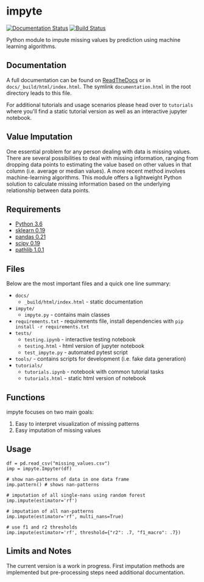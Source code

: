 # impyte

[![Documentation Status](https://readthedocs.org/projects/impyte/badge/?version=latest)](http://impyte.readthedocs.io/en/latest/?badge=latest)
[![Build Status](https://travis-ci.org/andirs/impyte.svg?branch=master)](https://travis-ci.org/andirs/impyte)

Python module to impute missing values by prediction using machine learning algorithms.

## Documentation
A full documentation can be found on [ReadTheDocs](https://impyte.readthedocs.org) or in `docs/_build/html/index.html`. The symlink `documentation.html` in the root directory leads to this file. 

For additional tutorials and usage scenarios please head over to `tutorials` where you'll find a static tutorial version as well as an interactive jupyter notebook.

## Value Imputation
One essential problem for any person dealing with data is missing values. There are several possibilities to deal with missing information, ranging from dropping data points to estimating the value based on other values in that column (i.e. average or median values). A more recent method involves machine-learning algorithms. This module offers a lightweight Python solution to calculate missing information based on the underlying relationship between data points.

## Requirements
- [Python 3.6](https://www.python.org/)
- [sklearn 0.19](https://scikit-learn.org/)
- [pandas 0.21](http://pandas.pydata.org/)
- [scipy 0.19](https://www.scipy.org/)
- [pathlib 1.0.1](https://pypi.python.org/pypi/pathlib/)

## Files
Below are the most important files and a quick one line summary:

- `docs/`
    - `_build/html/index.html` - static documentation
- `impyte/`
    - `impyte.py` - contains main classes
- `requirements.txt` - requirements file, install dependencies with `pip install -r requirements.txt` 
- `tests/`
    - `testing.ipynb` - interactive testing notebook
    - `testing.html` - html version of jupyter notebook
    - `test_impyte.py` - automated pytest script
- `tools/` - contains scripts for development (i.e. fake data generation)
- `tutorials/`
    - `tutorials.ipynb` - notebook with common tutorial tasks
    - `tutorials.html` - static html version of notebook

## Functions
impyte focuses on two main goals: 

1) Easy to interpret visualization of missing patterns
2) Easy imputation of missing values

## Usage

    df = pd.read_csv("missing_values.csv")
    imp = impyte.Impyter(df)

    # show nan-patterns of data in one data frame
    imp.pattern() # shows nan-patterns

    # imputation of all single-nans using random forest
    imp.impute(estimator='rf')

    # imputation of all nan-patterns
    imp.impute(estimator='rf', multi_nans=True)
    
    # use f1 and r2 thresholds
    imp.impute(estimator='rf', threshold={"r2": .7, "f1_macro": .7})

## Limits and Notes
The current version is a work in progress. First imputation methods are implemented but pre-processing steps need additional documentation. 
